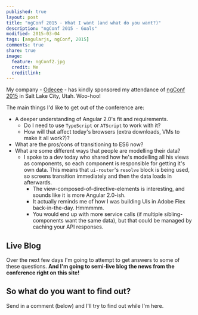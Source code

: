 ```yaml
---
published: true
layout: post
title: "ngConf 2015 - What I want (and what do you want?)"
description: "ngConf 2015 - Goals"
modified: 2015-03-04
tags: [angularjs, ngConf, 2015]
comments: true
share: true 
image:
  feature: ngConf2.jpg
  credit: Me
  creditlink: 
---
```


My company - [Odecee](https://www.odecee.com.au) - has kindly sponsored my attendance of [ngConf 2015](http://www.ng-conf.org/) 
in Salt Lake City, Utah. Woo-hoo!

The main things I'd like to get out of the conference are:

- A deeper understanding of Angular 2.0's fit and requirements.
  - Do I need to use `TypeScript` or `ATScript` to work with it?
  - How will that affect today's browsers (extra downloads, VMs to make it all work?)?
- What are the pros/cons of transitioning to ES6 now?
- What are some different ways that people are modelling their data?
  - I spoke to a dev today who shared how he's modelling all his views as components, so each component is responsible 
    for getting it's own data. This means that `ui-router`'s `resolve` block is being used, so screens transition
    immediately and then the data loads in afterwards. 
    - The view-composed-of-directive-elements is interesting, and sounds like it is more Angular 2.0-ish.
    - It actually reminds me of how I was building UIs in Adobe Flex back-in-the-day. Hmmmmm.
    - You would end up with more service calls (if multiple sibling-components want the same data), but that could be
      managed by caching your API responses.

## Live Blog

Over the next few days I'm going to attempt to get answers to some of these questions. **And I'm going to semi-live blog
the news from the conference right on this site!**

## So what do you want to find out?
Send in a comment (below) and I'll try to find out while I'm here.



